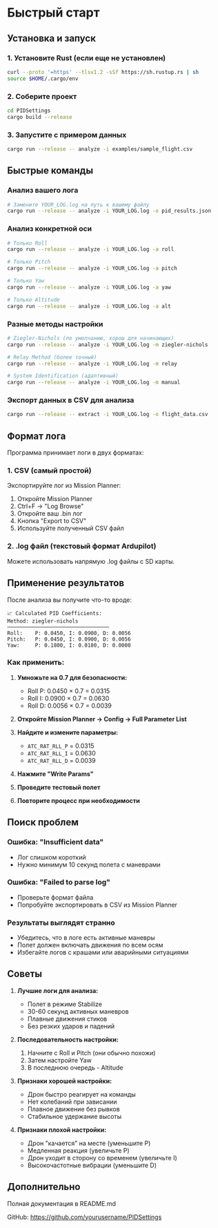 # Быстрый старт

## Установка и запуск

### 1. Установите Rust (если еще не установлен)
```bash
curl --proto '=https' --tlsv1.2 -sSf https://sh.rustup.rs | sh
source $HOME/.cargo/env
```

### 2. Соберите проект
```bash
cd PIDSettings
cargo build --release
```

### 3. Запустите с примером данных
```bash
cargo run --release -- analyze -i examples/sample_flight.csv
```

## Быстрые команды

### Анализ вашего лога
```bash
# Замените YOUR_LOG.log на путь к вашему файлу
cargo run --release -- analyze -i YOUR_LOG.log -o pid_results.json
```

### Анализ конкретной оси
```bash
# Только Roll
cargo run --release -- analyze -i YOUR_LOG.log -a roll

# Только Pitch
cargo run --release -- analyze -i YOUR_LOG.log -a pitch

# Только Yaw
cargo run --release -- analyze -i YOUR_LOG.log -a yaw

# Только Altitude
cargo run --release -- analyze -i YOUR_LOG.log -a alt
```

### Разные методы настройки
```bash
# Ziegler-Nichols (по умолчанию, хорош для начинающих)
cargo run --release -- analyze -i YOUR_LOG.log -m ziegler-nichols

# Relay Method (более точный)
cargo run --release -- analyze -i YOUR_LOG.log -m relay

# System Identification (адаптивный)
cargo run --release -- analyze -i YOUR_LOG.log -m manual
```

### Экспорт данных в CSV для анализа
```bash
cargo run --release -- extract -i YOUR_LOG.log -o flight_data.csv
```

## Формат лога

Программа принимает логи в двух форматах:

### 1. CSV (самый простой)
Экспортируйте лог из Mission Planner:
1. Откройте Mission Planner
2. Ctrl+F → "Log Browse"
3. Откройте ваш .bin лог
4. Кнопка "Export to CSV"
5. Используйте полученный CSV файл

### 2. .log файл (текстовый формат Ardupilot)
Можете использовать напрямую .log файлы с SD карты.

## Применение результатов

После анализа вы получите что-то вроде:

```
📈 Calculated PID Coefficients:
Method: ziegler-nichols
─────────────────────────────────
Roll:    P: 0.0450, I: 0.0900, D: 0.0056
Pitch:   P: 0.0450, I: 0.0900, D: 0.0056
Yaw:     P: 0.1800, I: 0.0180, D: 0.0000
```

### Как применить:

1. **Умножьте на 0.7 для безопасности:**
   - Roll P: 0.0450 × 0.7 = 0.0315
   - Roll I: 0.0900 × 0.7 = 0.0630
   - Roll D: 0.0056 × 0.7 = 0.0039

2. **Откройте Mission Planner → Config → Full Parameter List**

3. **Найдите и измените параметры:**
   - `ATC_RAT_RLL_P` = 0.0315
   - `ATC_RAT_RLL_I` = 0.0630
   - `ATC_RAT_RLL_D` = 0.0039

4. **Нажмите "Write Params"**

5. **Проведите тестовый полет**

6. **Повторите процесс при необходимости**

## Поиск проблем

### Ошибка: "Insufficient data"
- Лог слишком короткий
- Нужно минимум 10 секунд полета с маневрами

### Ошибка: "Failed to parse log"
- Проверьте формат файла
- Попробуйте экспортировать в CSV из Mission Planner

### Результаты выглядят странно
- Убедитесь, что в логе есть активные маневры
- Полет должен включать движения по всем осям
- Избегайте логов с крашами или аварийными ситуациями

## Советы

1. **Лучшие логи для анализа:**
   - Полет в режиме Stabilize
   - 30-60 секунд активных маневров
   - Плавные движения стиков
   - Без резких ударов и падений

2. **Последовательность настройки:**
   1. Начните с Roll и Pitch (они обычно похожи)
   2. Затем настройте Yaw
   3. В последнюю очередь - Altitude

3. **Признаки хорошей настройки:**
   - Дрон быстро реагирует на команды
   - Нет колебаний при зависании
   - Плавное движение без рывков
   - Стабильное удержание высоты

4. **Признаки плохой настройки:**
   - Дрон "качается" на месте (уменьшите P)
   - Медленная реакция (увеличьте P)
   - Дрон уходит в сторону со временем (увеличьте I)
   - Высокочастотные вибрации (уменьшите D)

## Дополнительно

Полная документация в README.md

GitHub: https://github.com/yourusername/PIDSettings
